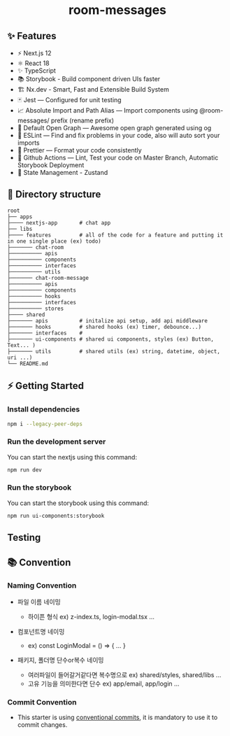 <div align="center">
<h1>room-messages</h1>

</div>

## ✨ Features

- ⚡️ Next.js 12
- ⚛️ React 18
- ✨ TypeScript
- 📚 Storybook - Build component driven UIs faster
- 🏗 Nx.dev - Smart, Fast and Extensible Build System
- 🃏 Jest — Configured for unit testing
- 📈 Absolute Import and Path Alias — Import components using @room-messages/ prefix (rename prefix)
- 👀 Default Open Graph — Awesome open graph generated using og
- 📏 ESLint — Find and fix problems in your code, also will auto sort your imports
- 💖 Prettier — Format your code consistently
- 👷 Github Actions — Lint, Test your code on Master Branch, Automatic Storybook Deployment
- 📗 State Management - Zustand

## 📂 Directory structure

    root
    ├── apps
    ├──── nextjs-app       # chat app
    ├── libs
    ├──── features         # all of the code for a feature and putting it in one single place (ex) todo)
    ├─────── chat-room
    ├────────── apis
    ├────────── components
    ├────────── interfaces
    ├────────── utils
    ├─────── chat-room-message
    ├────────── apis
    ├────────── components
    ├────────── hooks
    ├────────── interfaces
    ├────────── stores
    ├──── shared
    ├─────── apis          # initalize api setup, add api middleware
    ├─────── hooks         # shared hooks (ex) timer, debounce...)
    ├─────── interfaces    #
    ├─────── ui-components # shared ui components, styles (ex) Button, Text... )
    ├─────── utils         # shared utils (ex) string, datetime, object, uri ...)
    └── README.md

## ⚡️ Getting Started

### Install dependencies

```bash
npm i --legacy-peer-deps
```

### Run the development server

You can start the nextjs using this command:

```bash
npm run dev
```

### Run the storybook

You can start the storybook using this command:

```bash
npm run ui-components:storybook
```

## Testing

## 📚 Convention

### Naming Convention

- 파일 이름 네이밍
  - 하이픈 형식 ex) z-index.ts, login-modal.tsx ...
- 컴포넌트명 네이밍
  - ex) const LoginModal = () => { ... }
- 패키지, 폴더명 단수or복수 네이밍

  - 여러파일이 들어갈거같다면 복수명으로
    ex) shared/styles, shared/libs ...
  - 고유 기능을 의미한다면 단수
    ex) app/email, app/login ...

### Commit Convention

- This starter is using [conventional commits](https://www.conventionalcommits.org/en/v1.0.0/), it is mandatory to use it to commit changes.
